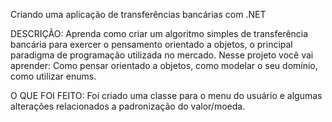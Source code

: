 Criando uma aplicação de transferências bancárias com .NET

DESCRIÇÃO: 
Aprenda como criar um algoritmo simples de transferência bancária para exercer o pensamento orientado a objetos, o principal paradigma de programação utilizada no mercado. Nesse projeto você vai aprender: Como pensar orientado a objetos, como modelar o seu domínio, como utilizar enums.

O QUE FOI FEITO:
Foi criado uma classe para o menu do usuário e algumas alterações relacionados a padronização do valor/moeda.